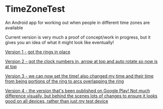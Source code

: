 # TimeZoneTest
An Android app for working out when people in different time zones are available

Current version is very much a proof of concept/work in progress, but it gives you an idea of what it might look like eventually!

[Version 1 - got the rings in place](http://i.imgur.com/QqEEsuf.png)

[Version 2 - got the clock numbers in, arrow at top and auto rotate so now is at top](http://i.imgur.com/bKClV69.png)

[Version 3 - we can now set the time! also changed my time and their time from being portions of the ring to arcs overlapping the ring](http://i.imgur.com/ZvVb0Fd.png)

[Version 4 - the version that's been published on Google Play! Not much difference visually, but behind the scenes lots of changes to ensure it looks good on all devices, rather than just my test device](http://i.imgur.com/5oAc78w.png)
